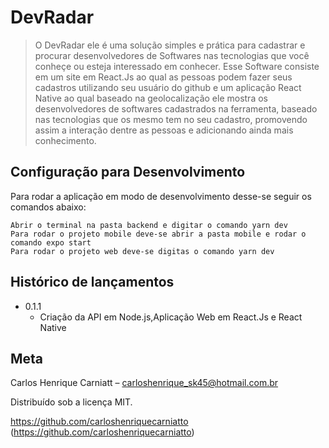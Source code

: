 # DevRadar
> O DevRadar ele é uma solução simples e prática para cadastrar e procurar desenvolvedores de Softwares nas tecnologias que você conheçe ou esteja interessado em conhecer.
Esse Software consiste em um site em React.Js ao qual as pessoas podem fazer seus cadastros utilizando seu usuário do github e um aplicação React Native ao qual baseado na geolocalização ele mostra os desenvolvedores de softwares cadastrados na ferramenta, baseado nas tecnologias que os mesmo tem no seu cadastro, promovendo assim a interação dentre as pessoas e adicionando ainda mais conhecimento.

## Configuração para Desenvolvimento

Para rodar a aplicação em modo de desenvolvimento desse-se seguir os comandos abaixo:

```
Abrir o terminal na pasta backend e digitar o comando yarn dev
Para rodar o projeto mobile deve-se abrir a pasta mobile e rodar o comando expo start
Para rodar o projeto web deve-se digitas o comando yarn dev
```

## Histórico de lançamentos

* 0.1.1
    * Criação da API em Node.js,Aplicação Web em React.Js e React Native

## Meta

Carlos Henrique Carniatt – carloshenrique_sk45@hotmail.com.br

Distribuído sob a licença MIT.

https://github.com/carloshenriquecarniatto (https://github.com/carloshenriquecarniatto)

[npm-image]: https://img.shields.io/npm/v/datadog-metrics.svg?style=flat-square
[npm-url]: https://npmjs.org/package/datadog-metrics
[npm-downloads]: https://img.shields.io/npm/dm/datadog-metrics.svg?style=flat-square
[travis-image]: https://img.shields.io/travis/dbader/node-datadog-metrics/master.svg?style=flat-square
[travis-url]: https://travis-ci.org/dbader/node-datadog-metrics
[wiki]: https://github.com/seunome/seuprojeto/wiki
